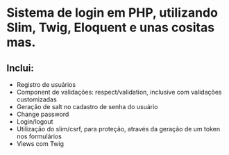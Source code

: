 # Sistema de login em PHP, utilizando Slim, Twig, Eloquent e unas cositas mas.

## Inclui:

- Registro de usuários
- Component de validações: respect/validation, inclusive com validações customizadas
- Geração de salt no cadastro de senha do usuário
- Change password
- Login/logout
- Utilização do slim/csrf, para proteção, através da geração de um token nos formulários
- Views com Twig


